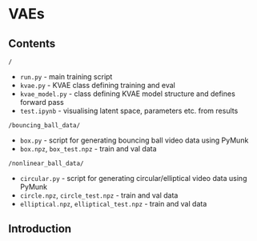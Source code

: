 # VAEs

## Contents

`/`

- `run.py` - main training script
- `kvae.py` - KVAE class defining training and eval
- `kvae_model.py` - class defining KVAE model structure and defines forward pass
- `test.ipynb` - visualising latent space, parameters etc. from results

`/bouncing_ball_data/`

- `box.py` - script for generating bouncing ball video data using PyMunk
- `box.npz`, `box_test.npz` - train and val data

`/nonlinear_ball_data/`

- `circular.py` - script for generating circular/elliptical video data using PyMunk
- `circle.npz`, `circle_test.npz` - train and val data
- `elliptical.npz`, `elliptical_test.npz` - train and val data

## Introduction